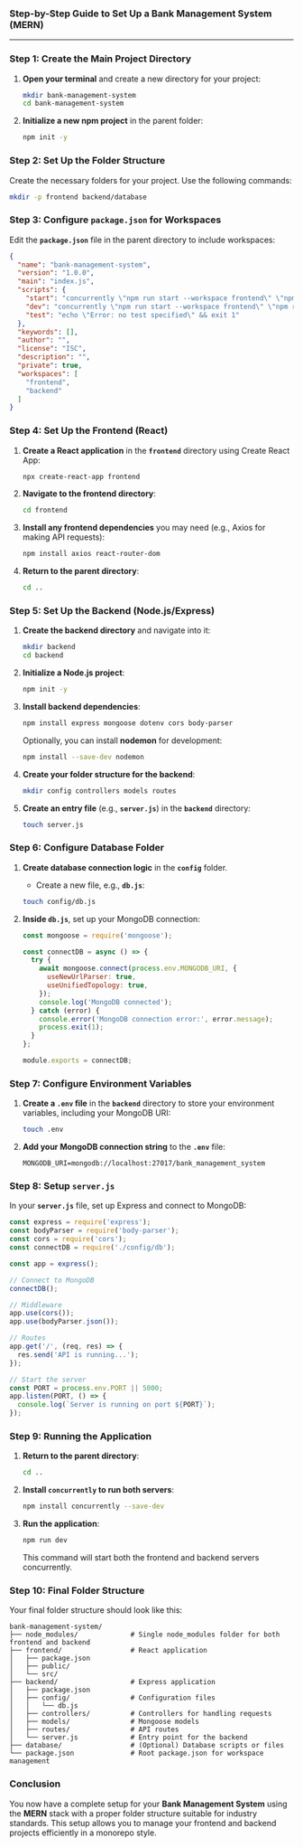 ### Step-by-Step Guide to Set Up a Bank Management System (MERN)

---

### Step 1: Create the Main Project Directory

1. **Open your terminal** and create a new directory for your project:
   ```bash
   mkdir bank-management-system
   cd bank-management-system
   ```

2. **Initialize a new npm project** in the parent folder:
   ```bash
   npm init -y
   ```

### Step 2: Set Up the Folder Structure

Create the necessary folders for your project. Use the following commands:

```bash
mkdir -p frontend backend/database
```

### Step 3: Configure `package.json` for Workspaces

Edit the **`package.json`** file in the parent directory to include workspaces:

```json
{
  "name": "bank-management-system",
  "version": "1.0.0",
  "main": "index.js",
  "scripts": {
    "start": "concurrently \"npm run start --workspace frontend\" \"npm run dev --workspace backend\"",
    "dev": "concurrently \"npm run start --workspace frontend\" \"npm run dev --workspace backend\"",
    "test": "echo \"Error: no test specified\" && exit 1"
  },
  "keywords": [],
  "author": "",
  "license": "ISC",
  "description": "",
  "private": true,
  "workspaces": [
    "frontend",
    "backend"
  ]
}
```

### Step 4: Set Up the Frontend (React)

1. **Create a React application** in the **`frontend`** directory using Create React App:

   ```bash
   npx create-react-app frontend
   ```

2. **Navigate to the frontend directory**:

   ```bash
   cd frontend
   ```

3. **Install any frontend dependencies** you may need (e.g., Axios for making API requests):

   ```bash
   npm install axios react-router-dom
   ```

4. **Return to the parent directory**:

   ```bash
   cd ..
   ```

### Step 5: Set Up the Backend (Node.js/Express)

1. **Create the backend directory** and navigate into it:

   ```bash
   mkdir backend
   cd backend
   ```

2. **Initialize a Node.js project**:

   ```bash
   npm init -y
   ```

3. **Install backend dependencies**:

   ```bash
   npm install express mongoose dotenv cors body-parser
   ```

   Optionally, you can install **nodemon** for development:

   ```bash
   npm install --save-dev nodemon
   ```

4. **Create your folder structure for the backend**:

   ```bash
   mkdir config controllers models routes
   ```

5. **Create an entry file** (e.g., **`server.js`**) in the **`backend`** directory:

   ```bash
   touch server.js
   ```

### Step 6: Configure Database Folder

1. **Create database connection logic** in the **`config`** folder.

   - Create a new file, e.g., **`db.js`**:
   ```bash
   touch config/db.js
   ```

2. **Inside `db.js`**, set up your MongoDB connection:

   ```javascript
   const mongoose = require('mongoose');

   const connectDB = async () => {
     try {
       await mongoose.connect(process.env.MONGODB_URI, {
         useNewUrlParser: true,
         useUnifiedTopology: true,
       });
       console.log('MongoDB connected');
     } catch (error) {
       console.error('MongoDB connection error:', error.message);
       process.exit(1);
     }
   };

   module.exports = connectDB;
   ```

### Step 7: Configure Environment Variables

1. **Create a `.env` file** in the **`backend`** directory to store your environment variables, including your MongoDB URI:

   ```bash
   touch .env
   ```

2. **Add your MongoDB connection string** to the **`.env`** file:

   ```env
   MONGODB_URI=mongodb://localhost:27017/bank_management_system
   ```

### Step 8: Setup `server.js`

In your **`server.js`** file, set up Express and connect to MongoDB:

```javascript
const express = require('express');
const bodyParser = require('body-parser');
const cors = require('cors');
const connectDB = require('./config/db');

const app = express();

// Connect to MongoDB
connectDB();

// Middleware
app.use(cors());
app.use(bodyParser.json());

// Routes
app.get('/', (req, res) => {
  res.send('API is running...');
});

// Start the server
const PORT = process.env.PORT || 5000;
app.listen(PORT, () => {
  console.log(`Server is running on port ${PORT}`);
});
```

### Step 9: Running the Application

1. **Return to the parent directory**:
   ```bash
   cd ..
   ```

2. **Install `concurrently` to run both servers**:
   ```bash
   npm install concurrently --save-dev
   ```

3. **Run the application**:
   ```bash
   npm run dev
   ```

   This command will start both the frontend and backend servers concurrently.

### Step 10: Final Folder Structure

Your final folder structure should look like this:

```
bank-management-system/
├── node_modules/             # Single node_modules folder for both frontend and backend
├── frontend/                 # React application
│   ├── package.json
│   ├── public/
│   └── src/
├── backend/                  # Express application
│   ├── package.json
│   ├── config/               # Configuration files
│   │   └── db.js
│   ├── controllers/          # Controllers for handling requests
│   ├── models/               # Mongoose models
│   ├── routes/               # API routes
│   └── server.js             # Entry point for the backend
├── database/                 # (Optional) Database scripts or files
└── package.json              # Root package.json for workspace management
```

### Conclusion

You now have a complete setup for your **Bank Management System** using the **MERN** stack with a proper folder structure suitable for industry standards. This setup allows you to manage your frontend and backend projects efficiently in a monorepo style.